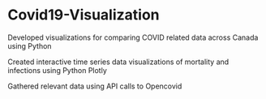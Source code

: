 # Covid19-Visualization

Developed visualizations for comparing COVID related data across Canada using Python

Created interactive time series data visualizations of mortality and infections using Python Plotly

Gathered relevant data using API calls to Opencovid
